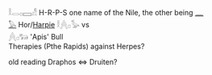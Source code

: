 𓎛𓂋𓊪𓈙𓀭 H-R-P-S one name of the Nile, the other being [𓈖](𓈖)  
[𓅃](𓅃) Hor/[Harpie](Harpie) 𓎛[𓐑](𓐑)𓊪𓅭 vs  
𓐑𓊪𓃒 'Apis' Bull  
Therapies (Pthe Rapids) against Herpes?  

old reading Draphos ⇔ Druiten?  